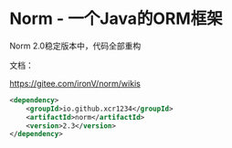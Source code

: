 # Norm - 一个Java的ORM框架

Norm 2.0稳定版本中，代码全部重构

文档：

<https://gitee.com/ironV/norm/wikis>

```xml
<dependency>
    <groupId>io.github.xcr1234</groupId>
    <artifactId>norm</artifactId>
    <version>2.3</version>
</dependency>
```
